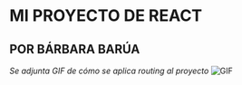 # MI PROYECTO DE REACT
## POR BÁRBARA BARÚA

_Se adjunta GIF de cómo se aplica routing al proyecto_
![GIF](src/assets/routing.gif)
